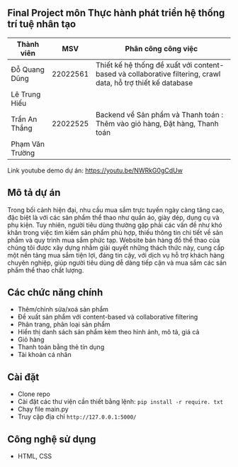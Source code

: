 ## Final Project môn Thực hành phát triển hệ thống trí tuệ nhân tạo
| Thành viên      | MSV      | Phân công công việc                                                                                                          |
|-----------------|----------|------------------------------------------------------------------------------------------------------------------------------|
| Đỗ Quang Dũng   | 22022561 |Thiết kế hệ thống đề xuất với content-based và collaborative filtering, crawl data, hỗ trợ thiết kế database                  |
| Lê Trung Hiếu   |          |                                                                                                                              |
| Trần An Thắng   | 22022525 |Backend về Sản phẩm và Thanh toán : Thêm vào giỏ hàng, Đặt hàng, Thanh toán                                                   |
| Phạm Văn Trường |          |                                                                                                                              |  
  
Link youtube demo dự án: https://youtu.be/NWRkG0gCdUw

## Mô tả dự án
Trong bối cảnh hiện đại, nhu cầu mua sắm trực tuyến ngày càng tăng cao, đặc biệt là với các sản phẩm thể thao như quần áo, giày dép, dụng cụ và phụ kiện. Tuy nhiên, người tiêu dùng thường gặp phải các vấn đề như khó khăn trong việc tìm kiếm sản phẩm phù hợp, thiếu thông tin chi tiết về sản phẩm và quy trình mua sắm phức tạp.
Website bán hàng đồ thể thao của chúng tôi được xây dựng nhằm giải quyết những thách thức này, cung cấp một nền tảng mua sắm tiện lợi, đáng tin cậy, với dịch vụ hỗ trợ khách hàng chuyên nghiệp, giúp người tiêu dùng dễ dàng tiếp cận và mua sắm các sản phẩm thể thao chất lượng.

## Các chức năng chính
- Thêm/chỉnh sửa/xoá sản phẩm
- Đề xuất sản phẩm với content-based và collaborative filtering
- Phân trang, phân loại sản phẩm
- Hiển thị danh sách sản phẩm kèm theo hình ảnh, mô tả, giá cả
- Giỏ hàng
- Thanh toán bằng thẻ tín dụng
- Tài khoản cá nhân

## Cài đặt
  - Clone repo
  - Cài đặt các thư viện cần thiết bằng lệnh: `pip install -r require. txt`
  - Chạy file main.py
  - Truy cập địa chỉ `http://127.0.0.1:5000/`
 
  ## Công nghệ sử dụng
  - HTML, CSS
